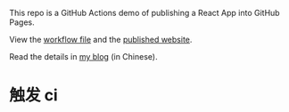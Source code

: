 This repo is a GitHub Actions demo of publishing a React App into GitHub Pages.

View the [workflow file](./.github/workflows/ci.yml) and the [published website](https://zhiyouth.github.io/github-actions-demo).

Read the details in [my blog](http://www.ruanyifeng.com/blog/2019/09/getting-started-with-github-actions.html) (in Chinese).

# 触发 ci
